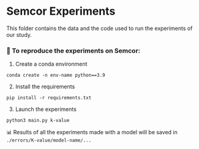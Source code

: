 # Semcor Experiments
This folder contains the data and the code used to run the experiments of our study.

### 🔬 To reproduce the experiments on **Semcor**:

1. Create a conda environment

```
conda create -n env-name python==3.9
```

2. Install the requirements

```
pip install -r requirements.txt
```

3. Launch the experiments

```
python3 main.py k-value
```

📊 Results of all the experiments made with a model will be saved in `./errors/K-value/model-name/...`
